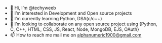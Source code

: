 - 👋 Hi, I’m @techyweeb
- 👀 I’m interested in Development and Open source projects
- 🌱 I’m currently learning Python, DSA(c/c++)
- 💞️ I’m looking to collaborate on any open source project using {Python, C, C++, HTML, CSS, JS, React, Node, MongoDB, EJS, OAuth}
- 📫 How to reach me mail me on alphanumeric1900@gmail.com

<!---
techyweeb/techyweeb is a ✨ special ✨ repository because its `README.md` (this file) appears on your GitHub profile.
You can click the Preview link to take a look at your changes.
--->
